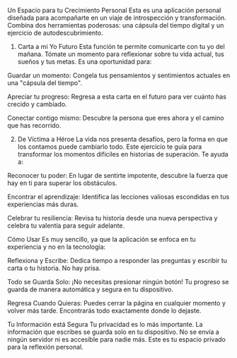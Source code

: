 Un Espacio para tu Crecimiento Personal
Esta es una aplicación personal diseñada para acompañarte en un viaje de introspección y transformación. Combina dos herramientas poderosas: una cápsula del tiempo digital y un ejercicio de autodescubrimiento.

1. Carta a mi Yo Futuro
Esta función te permite comunicarte con tu yo del mañana. Tómate un momento para reflexionar sobre tu vida actual, tus sueños y tus metas. Es una oportunidad para:

Guardar un momento: Congela tus pensamientos y sentimientos actuales en una "cápsula del tiempo".

Apreciar tu progreso: Regresa a esta carta en el futuro para ver cuánto has crecido y cambiado.

Conectar contigo mismo: Descubre la persona que eres ahora y el camino que has recorrido.

2. De Víctima a Héroe
La vida nos presenta desafíos, pero la forma en que los contamos puede cambiarlo todo. Este ejercicio te guía para transformar los momentos difíciles en historias de superación. Te ayuda a:

Reconocer tu poder: En lugar de sentirte impotente, descubre la fuerza que hay en ti para superar los obstáculos.

Encontrar el aprendizaje: Identifica las lecciones valiosas escondidas en tus experiencias más duras.

Celebrar tu resiliencia: Revisa tu historia desde una nueva perspectiva y celebra tu valentía para seguir adelante.

Cómo Usar
Es muy sencillo, ya que la aplicación se enfoca en tu experiencia y no en la tecnología:

Reflexiona y Escribe: Dedica tiempo a responder las preguntas y escribir tu carta o tu historia. No hay prisa.

Todo se Guarda Solo: ¡No necesitas presionar ningún botón! Tu progreso se guarda de manera automática y segura en tu dispositivo.

Regresa Cuando Quieras: Puedes cerrar la página en cualquier momento y volver más tarde. Encontrarás todo exactamente donde lo dejaste.

Tu Información está Segura
Tu privacidad es lo más importante. La información que escribes se guarda solo en tu dispositivo. No se envía a ningún servidor ni es accesible para nadie más. Este es tu espacio privado para la reflexión personal.
